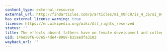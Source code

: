 ```yaml
---
content_type: external-resource
external_url: http://findarticles.com/p/articles/mi_m0FCR/is_4_35/ai_84017196/
has_external_license_warning: true
license: https://en.wikipedia.org/wiki/All_rights_reserved
status: ''
title: The effects absent fathers have on female development and college attendance
uid: 146e50f6-07e5-4de4-8988-b15aedfa3183
wayback_url: ''
---
```

